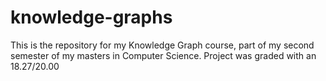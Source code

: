 # knowledge-graphs
This is the repository for my Knowledge Graph course, part of my second semester of my masters in Computer Science. Project was graded with an 18.27/20.00
